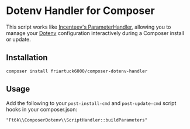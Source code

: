 # Dotenv Handler for Composer

This script works like [Incenteev's ParameterHandler](https://github.com/Incenteev/ParameterHandler), allowing you to
manage your [Dotenv](https://github.com/vlucas/phpdotenv) configuration interactively during a Composer install or
update.

## Installation

```
composer install friartuck6000/composer-dotenv-handler
```

## Usage

Add the following to your `post-install-cmd` and `post-update-cmd` script hooks in your composer.json:

```
"Ft6k\\ComposerDotenv\\ScriptHandler::buildParameters"
```
